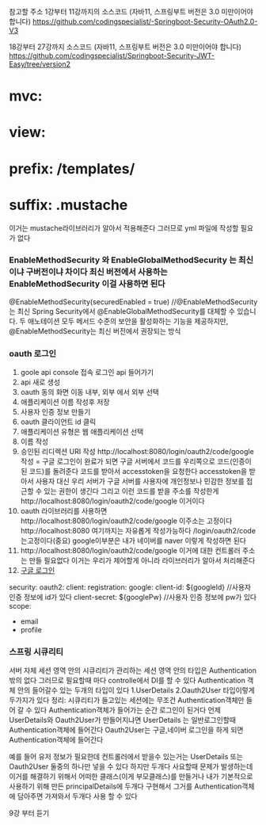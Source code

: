 참고할 주소
1강부터 11강까지의 소스코드
(자바11, 스프링부트 버전은 3.0 미만이어야 합니다)
https://github.com/codingspecialist/-Springboot-Security-OAuth2.0-V3


18강부터 27강까지 소스코드
(자바11, 스프링부트 버전은 3.0 미만이어야 합니다)
https://github.com/codingspecialist/Springboot-Security-JWT-Easy/tree/version2


#  mvc:
#    view:
#      prefix: /templates/
#      suffix: .mustache

이거는 mustache라이브러리가 알아서 적용해준다 그러므로 yml 파일에 작성할 필요가 없다 


<html lang="kr">
<head>
    <meta charset="UTF-8">
    <title>로그인 페이지</title>
</head>
<body>

</body>
</html>

### EnableMethodSecurity 와 EnableGlobalMethodSecurity 는 최신이냐 구버전이냐 차이다 최신 버전에서 사용하는 EnableMethodSecurity 이걸 사용하면 된다 
@EnableMethodSecurity(securedEnabled = true) //@EnableMethodSecurity는 최신 Spring Security에서 @EnableGlobalMethodSecurity를 대체할 수 있습니다. 
두 애노테이션 모두 메서드 수준의 보안을 활성화하는 기능을 제공하지만, @EnableMethodSecurity는 최신 버전에서 권장되는 방식

### oauth 로그인  
1. goole api console 접속 로그인 api 들어가기 
2. api 새로 생성
3. oauth 동의 화면 이동 내부, 외부 에서 외부 선택 
4. 애플리케이션 이름 작성후 저장 
5. 사용자 인증 정보 만들기  
6. oauth 클라이언트 id 클릭
7. 애플리케이션 유형은 웹 애플리케이션 선택 
8. 이름 작성 
9. 승인된 리디렉션 URI 작성 http://localhost:8080/login/oauth2/code/google 작성 = 구글 로그인이 완료가 되면 구글 서버에서 코드를 우리쪽으로 코드(인증이 된 코드)를 돌려준다 코드를 받아서 accesstoken을 요청한다
   accesstoken을 받아서 사용자 대신 우리 서버가 구글 서버를 사용자에 개인정보나 민감한 정보를 접근할 수 있는 권한이 생긴다 그리고 이런 코드를 받을 주소를 작성한게 http://localhost:8080/login/oauth2/code/google 이거이다
10. oauth 라이브러리를 사용하면 http://localhost:8080/login/oauth2/code/google 이주소는 고정이다  http://localhost:8080 여기까지는 자유롭게 작성가능하다 /login/oauth2/code 는고정이다(중요)  google이부분은 내가 네이버를 naver 이렇게 작성하면 된다
11. http://localhost:8080/login/oauth2/code/google 이거에 대한 컨트롤러 주소는 만들 필요없다 이거는 우리가 제어할게 아니라 라이브러리가 알아서 처리해준다
12. <a href="/oauth2/authorization/google" >구글 로그인 </a> <!--/oauth2/authorization/ 이주소도 oauth라이브러리에 있는거기 때문에 내 마음대로 주소를 변경 못한다  -->

security:
oauth2:
client:
registration:
google:
client-id: ${googleId} //사용자 인증 정보에 id가 있다
client-secret: ${googlePw} //사용자 인증 정보에 pw가 있다
scope:
- email
- profile

### 스프링 시큐리티
서버 자체 세션 영역 안의 시큐리티가 관리하는 세션 영역 안의 타입은 Authentication 밖의 없다 
그러므로 필요할때 마다 controlle에서 DI를 할 수 있다 Authentication 객체 안의 들어갈수 있는 두개의 타입이 있다 1.UserDetails 2.Oauth2User 타입이렇게 두가지가 있다 
정리: 시큐리티가 들고있는 세션에는 무조건 Authentication객체만 들어 갈 수 있다 Authentication객체가 들어가는 순간 로그인이 된거다 
언제 UserDetails와 Oauth2User가 만들어지냐면 UserDetails 는 일반로그인할때 Authentication객체에 들어간다 Oauth2User는 구글,네이버 로그인을 하게 되면 Authentication객체에 들어간다

예를 들어 유저 정보가 필요한데 컨트롤러에서 받을수 있는거는 UserDetails 또는 Oauth2User 둘중의 하나만 넣을 수 있다 하지만 두개다 사요할때 문제가 발생하는데 이거를 해결하기 위해서
어떠한 클래스(이게 부모클래스)를 만들거나 내가 기본적으로 사용하기 위해 만든 principalDetails에 두개다 구현해서 그거를 Authentication객체에 담아주면 가져와서 두개다 사용 할 수 있다 

9강 부터 듣기 